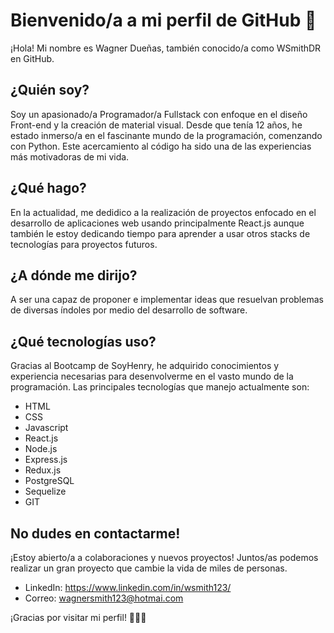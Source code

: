 # Bienvenido/a a mi perfil de GitHub 👋

¡Hola! Mi nombre es Wagner Dueñas, también conocido/a como WSmithDR en GitHub.

## ¿Quién soy?

Soy un apasionado/a Programador/a Fullstack con enfoque en el diseño Front-end y la creación de material visual. Desde que tenía 12 años, he estado inmerso/a en el fascinante mundo de la programación, comenzando con Python. Este acercamiento al código ha sido una de las experiencias más motivadoras de mi vida.

## ¿Qué hago?

En la actualidad, me dedidico a la realización de proyectos enfocado en el desarrollo de aplicaciones web usando principalmente React.js aunque también le estoy dedicando tiempo para aprender a usar otros stacks de tecnologías para proyectos futuros.

## ¿A dónde me dirijo?

A ser una capaz de proponer e implementar ideas que resuelvan problemas de diversas índoles por medio del desarrollo de software.

## ¿Qué tecnologías uso?

Gracias al Bootcamp de SoyHenry, he adquirido conocimientos y experiencia necesarias para desenvolverme en el vasto mundo de la programación. Las principales tecnologías que manejo actualmente son:
- HTML
- CSS
- Javascript
- React.js
- Node.js
- Express.js
- Redux.js
- PostgreSQL
- Sequelize
- GIT

## No dudes en contactarme!

¡Estoy abierto/a a colaboraciones y nuevos proyectos! Juntos/as podemos realizar un gran proyecto que cambie la vida de miles de personas.

- LinkedIn: https://www.linkedin.com/in/wsmith123/
- Correo: wagnersmith123@hotmai.com

¡Gracias por visitar mi perfil! 👩‍💻🚀
<!--
**WSmithDR/WSmithDR** is a ✨ _special_ ✨ repository because its `README.md` (this file) appears on your GitHub profile.

Here are some ideas to get you started:

- 🔭 I’m currently working on ...
- 🌱 I’m currently learning ...
- 👯 I’m looking to collaborate on ...
- 🤔 I’m looking for help with ...
- 💬 Ask me about ...
- 📫 How to reach me: ...
- 😄 Pronouns: ...
- ⚡ Fun fact: ...
-->
